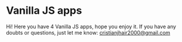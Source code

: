 # Vanilla JS apps

Hi! Here you have 4 Vanilla JS apps, hope you enjoy it. If you have any doubts or questions, just let me know: cristianjhair2000@gmail.com

